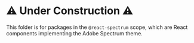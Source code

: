 # ⚠️ Under Construction  ⚠️

This folder is for packages in the `@react-spectrum` scope, which are React components implementing the Adobe Spectrum theme.
